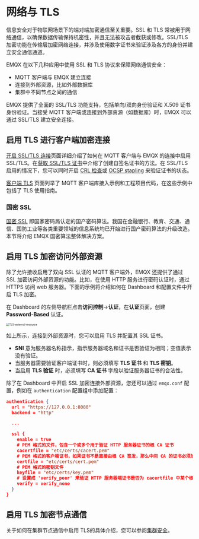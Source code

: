 # 网络与 TLS

信息安全对于物联网场景下的端对端加密通信至关重要。SSL 和 TLS 常被用于网络通信，以确保数据传输保持机密性，并且无法被攻击者截获或修改。SSL/TLS 加密功能在传输层加密网络连接，并涉及使用数字证书来验证涉及各方的身份并建立安全通信通道。

EMQX 在以下几种应用中使用 SSL 和 TLS 协议来保障网络通信安全：

- MQTT 客户端与 EMQX 建立连接
- 连接到外部资源，比如外部数据库
- 集群中不同节点之间的通信

EMQX 提供了全面的 SSL/TLS 功能支持，包括单向/双向身份验证和 X.509 证书身份验证。当接受 MQTT 客户端或连接到外部资源（如数据库）时，EMQX 可以通过 SSL/TLS 建立安全连接。

## 启用 TLS 进行客户端加密连接

[开启 SSL/TLS 连接](./emqx-mqtt-tls.md)页面详细介绍了如何在 MQTT 客户端与 EMQX 的连接中启用 SSL/TLS。在[获取 SSL/TLS 证书](./tls-certificate.md)中介绍了创建自签名证书的方法。在 SSL/TLS 启用的情况下，您可以同时开启 [CRL 检查](./crl.md)或 [OCSP stapling](./ocsp.md) 来验证证书的状态。

[客户端 TLS](./mqtt-client-tls.md) 页面列举了 MQTT 客户端库接入示例和工程项目代码，在这些示例中包括了 TLS 使用指南。

### 国密 SSL

[国密 SSL](./gmssl.md) 即国家密码局认定的国产密码算法。我国在金融银行、教育、交通、通信、国防工业等各类重要领域的信息系统均已开始进行国产密码算法的升级改造。本节将介绍 EMQX 国密算法整体解决方案。

## 启用 TLS 加密访问外部资源

除了允许接收启用了双向 SSL 认证的 MQTT 客户端外，EMQX 还提供了通过 SSL 加密访问外部资源的功能。比如，在使用 HTTP 服务进行密码认证时，通过 HTTPS 访问 web 服务器。下面的示例将介绍如何在 Dashboard 和配置文件中开启 TLS 加密。

在 Dashboard 的左侧导航栏点击**访问控制**->**认证**，在**认证**页面，创建 **Password-Based** 认证。

<img src="./assets/TLS-external-resource.png" alt="TLS-external-resource" style="zoom:50%;" />

如上所示，连接到外部资源时，您可以启用 TLS 并配置其 SSL 证书。

- **SNI** 意为服务器名称指示，指示服务器域名和证书是否验证为相同；空值表示没有验证。
- 当服务器需要验证客户端证书时，则必须填写 **TLS 证书** 和 **TLS 密钥**。
- 当启用 **TLS 验证** 时，必须填写 **CA 证书** 字段以验证服务器证书的合法性。

除了在 Dashboard 中开启 SSL 加密连接外部资源，您还可以通过 `emqx.conf` 配置，例如在 `authentication` 配置组中添加配置：

```json
authentication {
  url = "https://127.0.0.1:8080"
  backend = "http"

  ...

  ssl {
    enable = true
    # PEM 格式的文件，包含一个或多个用于验证 HTTP 服务器证书的根 CA 证书
    cacertfile = "etc/certs/cacert.pem"
    # PEM 格式的客户端证书，如果证书不是直接由根 CA 签发，那么中间 CA 的证书必须加在服务器证书的后面组成一个证书链
    certfile = "etc/certs/cert.pem"
    # PEM 格式的密钥文件
    keyfile = "etc/certs/key.pem"
    # 设置成 'verify_peer' 来验证 HTTP 服务器端证书是否为 cacertfile 中某个根证书签发
    verify = verify_none
  }
}
```

## 启用 TLS 加密节点通信

关于如何在集群节点通信中启用 TLS的具体介绍，您可以参阅[集群安全](../deploy/cluster/security.md)。
